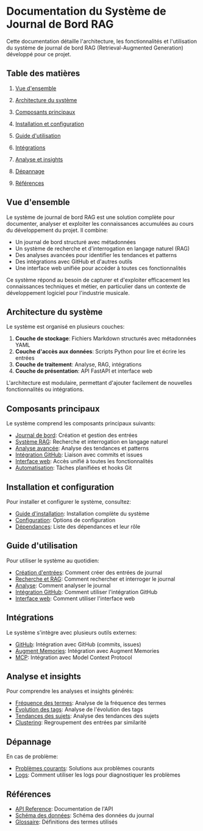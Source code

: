 # Documentation du Système de Journal de Bord RAG

Cette documentation détaille l'architecture, les fonctionnalités et l'utilisation du système de journal de bord RAG (Retrieval-Augmented Generation) développé pour ce projet.

## Table des matières

1. [Vue d'ensemble](#vue-densemble)

2. [Architecture du système](#architecture-du-système)

3. [Composants principaux](#composants-principaux)

4. [Installation et configuration](#installation-et-configuration)

5. [Guide d'utilisation](#guide-dutilisation)

6. [Intégrations](#intégrations)

7. [Analyse et insights](#analyse-et-insights)

8. [Dépannage](#dépannage)

9. [Références](#références)

## Vue d'ensemble

Le système de journal de bord RAG est une solution complète pour documenter, analyser et exploiter les connaissances accumulées au cours du développement du projet. Il combine:

- Un journal de bord structuré avec métadonnées
- Un système de recherche et d'interrogation en langage naturel (RAG)
- Des analyses avancées pour identifier les tendances et patterns
- Des intégrations avec GitHub et d'autres outils
- Une interface web unifiée pour accéder à toutes ces fonctionnalités

Ce système répond au besoin de capturer et d'exploiter efficacement les connaissances techniques et métier, en particulier dans un contexte de développement logiciel pour l'industrie musicale.

## Architecture du système

Le système est organisé en plusieurs couches:

1. **Couche de stockage**: Fichiers Markdown structurés avec métadonnées YAML
2. **Couche d'accès aux données**: Scripts Python pour lire et écrire les entrées
3. **Couche de traitement**: Analyse, RAG, intégrations
4. **Couche de présentation**: API FastAPI et interface web

L'architecture est modulaire, permettant d'ajouter facilement de nouvelles fonctionnalités ou intégrations.

## Composants principaux

Le système comprend les composants principaux suivants:

- [Journal de bord](./technique/journal.md): Création et gestion des entrées
- [Système RAG](./technique/rag.md): Recherche et interrogation en langage naturel
- [Analyse avancée](./technique/analysis.md): Analyse des tendances et patterns
- [Intégration GitHub](./technique/github.md): Liaison avec commits et issues
- [Interface web](./technique/web_interface.md): Accès unifié à toutes les fonctionnalités
- [Automatisation](./workflow/automation.md): Tâches planifiées et hooks Git

## Installation et configuration

Pour installer et configurer le système, consultez:

- [Guide d'installation](./workflow/installation.md): Installation complète du système
- [Configuration](./workflow/configuration.md): Options de configuration
- [Dépendances](./technique/dependencies.md): Liste des dépendances et leur rôle

## Guide d'utilisation

Pour utiliser le système au quotidien:

- [Création d'entrées](./workflow/creating_entries.md): Comment créer des entrées de journal
- [Recherche et RAG](./workflow/search_and_rag.md): Comment rechercher et interroger le journal
- [Analyse](./workflow/analysis.md): Comment analyser le journal
- [Intégration GitHub](./workflow/github_integration.md): Comment utiliser l'intégration GitHub
- [Interface web](./workflow/web_interface.md): Comment utiliser l'interface web

## Intégrations

Le système s'intègre avec plusieurs outils externes:

- [GitHub](./api/github_api.md): Intégration avec GitHub (commits, issues)
- [Augment Memories](./api/augment_memories.md): Intégration avec Augment Memories
- [MCP](./api/mcp.md): Intégration avec Model Context Protocol

## Analyse et insights

Pour comprendre les analyses et insights générés:

- [Fréquence des termes](./journal_insights/term_frequency.md): Analyse de la fréquence des termes
- [Évolution des tags](./journal_insights/tag_evolution.md): Analyse de l'évolution des tags
- [Tendances des sujets](./journal_insights/topic_trends.md): Analyse des tendances des sujets
- [Clustering](./journal_insights/clustering.md): Regroupement des entrées par similarité

## Dépannage

En cas de problème:

- [Problèmes courants](./workflow/troubleshooting.md): Solutions aux problèmes courants
- [Logs](./technique/logs.md): Comment utiliser les logs pour diagnostiquer les problèmes

## Références

- [API Reference](./api/api_reference.md): Documentation de l'API
- [Schéma des données](./technique/data_schema.md): Schéma des données du journal
- [Glossaire](./glossary.md): Définitions des termes utilisés
